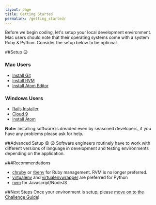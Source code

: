 ```yaml
---
layout: page
title: Getting Started
permalink: /getting_started/
---
```


Before we begin coding, let's setup your local development environment. Mac users should note that their operating systems come with a system Ruby & Python. Consider the setup below to be optional.

##Setup :frowning:

### Mac Users  
- [Install Git](http://git-scm.com/download/)  
- [Install RVM](http://rvm.io/)  
- [Install Atom Editor](https://atom.io/)

### Windows Users  
- [Rails Installer](http://railsinstaller.org/en)  
- [Cloud 9](https://c9.io/)  
- [Install Atom](https://chocolatey.org/packages/atom)  

__Note:__ Installing software is dreaded even by seasoned developers, if you have any problems please ask for help.  

##Advanced Setup :frowning: :frowning:
Software engineers routinely have to work with different versions of language in development and testing environments depending on the application.

###Recommendations
- [chruby](https://github.com/postmodern/chruby) or [rbenv](https://github.com/sstephenson/rbenv) for Ruby management. RVM is no longer preferred.  
- [virtualenv](https://virtualenv.pypa.io/en/latest/installation.html) and [virtualenvwrapper](https://virtualenvwrapper.readthedocs.org/en/latest/) are preferred for Python  
- [nvm](https://github.com/creationix/nvm) for Javascript/NodeJS

##Next Steps
Once your environment is setup, please [move on to the Challenge Guide](/challenges/)!
